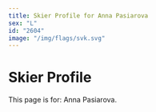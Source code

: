 ```yaml
---
title: Skier Profile for Anna Pasiarova
sex: "L"
id: "2604"
image: "/img/flags/svk.svg" 
---
```


# Skier Profile

This page is for: Anna Pasiarova.
    